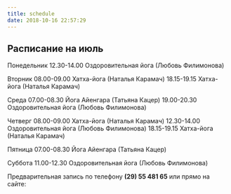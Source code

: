 ```yaml
---
title: schedule
date: 2018-10-16 22:57:29
---
```

## Расписание на июль 

Понедельник 
12.30-14.00 Оздоровительная йога (Любовь Филимонова)

Вторник 
08.00-09.00 Хатха-йога (Наталья Карамач)
18.15-19.15 Хатха-йога (Наталья Карамач)

Среда
07.00-08.30 Йога Айенгара (Татьяна Кацер)
19.00-20.30 Оздоровительная йога (Любовь Филимонова)

Четверг 
08.00-09.00 Хатха-йога (Наталья Карамач)
12.30-14.00 Оздоровительная йога (Любовь Филимонова)
18.15-19.15 Хатха-йога (Наталья Карамач)

Пятница
07.00-08.30 Йога Айенгара (Татьяна Кацер)

Суббота
11.00-12.30 Оздоровительная йога (Любовь Филимонова)

Предварительная запись по телефону **(29) 55 481 65**
или прямо на сайте: